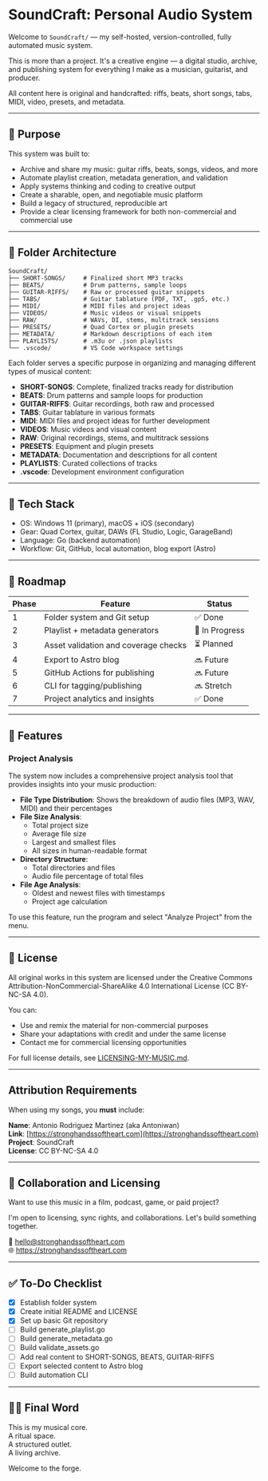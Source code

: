 # SoundCraft: Personal Audio System

Welcome to `SoundCraft/` — my self-hosted, version-controlled, fully automated music system.

This is more than a project. It's a creative engine — a digital studio, archive, and publishing system for everything I make as a musician, guitarist, and producer.

All content here is original and handcrafted: riffs, beats, short songs, tabs, MIDI, video, presets, and metadata.

---

## 🎯 Purpose

This system was built to:

- Archive and share my music: guitar riffs, beats, songs, videos, and more
- Automate playlist creation, metadata generation, and validation
- Apply systems thinking and coding to creative output
- Create a sharable, open, and negotiable music platform
- Build a legacy of structured, reproducible art
- Provide a clear licensing framework for both non-commercial and commercial use

---

## 📂 Folder Architecture

```
SoundCraft/
├── SHORT-SONGS/     # Finalized short MP3 tracks
├── BEATS/           # Drum patterns, sample loops
├── GUITAR-RIFFS/    # Raw or processed guitar snippets
├── TABS/            # Guitar tablature (PDF, TXT, .gp5, etc.)
├── MIDI/            # MIDI files and project ideas
├── VIDEOS/          # Music videos or visual snippets
├── RAW/             # WAVs, DI, stems, multitrack sessions
├── PRESETS/         # Quad Cortex or plugin presets
├── METADATA/        # Markdown descriptions of each item
├── PLAYLISTS/       # .m3u or .json playlists
└── .vscode/         # VS Code workspace settings
```

Each folder serves a specific purpose in organizing and managing different types of musical content:

- **SHORT-SONGS**: Complete, finalized tracks ready for distribution
- **BEATS**: Drum patterns and sample loops for production
- **GUITAR-RIFFS**: Guitar recordings, both raw and processed
- **TABS**: Guitar tablature in various formats
- **MIDI**: MIDI files and project ideas for further development
- **VIDEOS**: Music videos and visual content
- **RAW**: Original recordings, stems, and multitrack sessions
- **PRESETS**: Equipment and plugin presets
- **METADATA**: Documentation and descriptions for all content
- **PLAYLISTS**: Curated collections of tracks
- **.vscode**: Development environment configuration

---

## 🧠 Tech Stack

- OS: Windows 11 (primary), macOS + iOS (secondary)
- Gear: Quad Cortex, guitar, DAWs (FL Studio, Logic, GarageBand)
- Language: Go (backend automation)
- Workflow: Git, GitHub, local automation, blog export (Astro)

---

## 🚀 Roadmap

| Phase | Feature                              | Status         |
| ----- | ------------------------------------ | -------------- |
| 1     | Folder system and Git setup          | ✅ Done        |
| 2     | Playlist + metadata generators       | 🔄 In Progress |
| 3     | Asset validation and coverage checks | ⏳ Planned     |
| 4     | Export to Astro blog                 | 🔜 Future      |
| 5     | GitHub Actions for publishing        | 🔜 Future      |
| 6     | CLI for tagging/publishing           | 🔜 Stretch     |
| 7     | Project analytics and insights       | ✅ Done        |

---

## 🎵 Features

### Project Analysis

The system now includes a comprehensive project analysis tool that provides insights into your music production:

- **File Type Distribution**: Shows the breakdown of audio files (MP3, WAV, MIDI) and their percentages
- **File Size Analysis**:
  - Total project size
  - Average file size
  - Largest and smallest files
  - All sizes in human-readable format
- **Directory Structure**:
  - Total directories and files
  - Audio file percentage of total files
- **File Age Analysis**:
  - Oldest and newest files with timestamps
  - Project age calculation

To use this feature, run the program and select "Analyze Project" from the menu.

---

## 📜 License

All original works in this system are licensed under the Creative Commons Attribution-NonCommercial-ShareAlike 4.0 International License (CC BY-NC-SA 4.0).

You can:

- Use and remix the material for non-commercial purposes
- Share your adaptations with credit and under the same license
- Contact me for commercial licensing opportunities

For full license details, see [LICENSING-MY-MUSIC.md](LICENSING-MY-MUSIC.md).

---

## Attribution Requirements

When using my songs, you **must** include:

**Name**: Antonio Rodriguez Martinez (aka Antoniwan)  
**Link**: [https://stronghandssoftheart.com](https://stronghandssoftheart.com)  
**Project**: SoundCraft  
**License**: CC BY-NC-SA 4.0

---

## 🤝 Collaboration and Licensing

Want to use this music in a film, podcast, game, or paid project?

I'm open to licensing, sync rights, and collaborations. Let's build something together.

📧 hello@stronghandssoftheart.com  
🌐 https://stronghandssoftheart.com

---

## ✅ To-Do Checklist

- [x] Establish folder system
- [x] Create initial README and LICENSE
- [x] Set up basic Git repository
- [ ] Build generate_playlist.go
- [ ] Build generate_metadata.go
- [ ] Build validate_assets.go
- [ ] Add real content to SHORT-SONGS, BEATS, GUITAR-RIFFS
- [ ] Export selected content to Astro blog
- [ ] Build automation CLI

---

## 🧙‍♂️ Final Word

This is my musical core.  
A ritual space.  
A structured outlet.  
A living archive.

Welcome to the forge.
